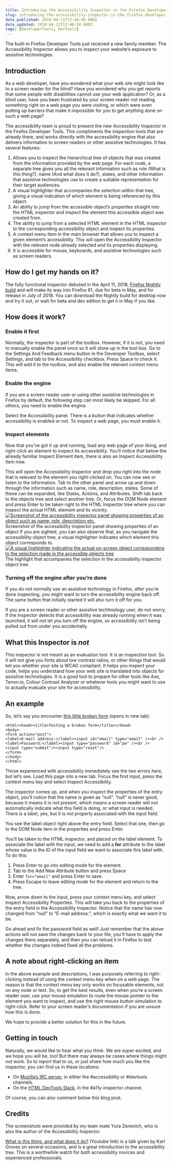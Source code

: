 ```yaml
---
title: Introducing the Accessibility Inspector in the Firefox Developer Tools
slug: introducing-the-accessibility-inspector-in-the-firefox-developer-tools
date_published: 2018-04-11T13:46:50.000Z
date_updated: 2018-04-11T13:46:50.000Z
tags: [DeveloperTools, DevTools]
---
```


The built-in Firefox Developer Tools just received a new family member. The Accessibility Inspector allows you to inspect your website&#8217;s exposure to assistive technologies.

## Introduction

As a web developer, have you wondered what your web site might look like to a screen reader for the blind? Have you wondered why you get reports that some people with disabilities cannot use your web application? Or, as a blind user, have you been frustrated by your screen reader not reading something right on a web page you were visiting, or which were even putting up barriers that make it impossible for you to get anything done on such a web page?

The accessibility team is proud to present the new Accessibility Inspector in the Firefox Developer Tools. This compliments the inspection tools that are already there, and works directly with the accessibility engine that also delivers information to screen readers or other assistive technologies. It has several features:

1. Allows you to inspect the hierarchical tree of objects that was created from the information provided by the web page. For each node, a separate tree gives you all the relevant information such as role (What is this thing?), name (And what does it do?), states, and other information that assistive technologies use to create a suitable representation for their target audiences.
2. A visual highlighter that accompanies the selection within that tree, giving a visual indication of which element is being referenced by this object.
3. An ability to jump from the accessible object&#8217;s properties straight into the HTML inspector and inspect the element this accessible object was created from.
4. The ability to jump from a selected HTML element in the HTML inspector to the corresponding accessibility object and inspect its properties.
5. A context menu item in the main browser that allows you to inspect a given element&#8217;s accessibility. This will open the Accessibility Inspector with the relevant node already selected and its properties displaying.
6. It is accessible for mouse, keyboards, and assistive technologies such as screen readers.

## How do I get my hands on it?

The fully functional inspector debuted in the April 11, 2018, [Firefox Nightly build](https://nightly.mozilla.org/) and will make its way into Firefox 61, due for beta in May, and for release in July of 2018. You can download the Nightly build for desktop now and try it out, or wait for beta and dev edition to get it in May if you like.

## How does it work?

### Enable it first

Normally, the inspector is part of the toolbox. However, if it is not, you need to manually enable the panel once so it will show up in the tool box. Go to the Settings And Feedback menu button in the Developer Toolbox, select Settings, and tab to the Accessibility checkbox. Press Space to check it. This will add it to the toolbox, and also enable the relevant context menu items.

### Enable the engine

If you are a screen reader user or using other assistive technologies in Firefox by default, the following step can most likely be skipped. For all others, you need to enable the engine.

Select the Accessibility panel. There is a button that indicates whether accessibility is enabled or not. To inspect a web page, you must enable it.

### Inspect elements

Now that you&#8217;ve got it up and running, load any web page of your liking, and right-click an element to inspect its accessibility. You&#8217;ll notice that below the already familiar Inspect Element item, there is also an Inspect Accessibility item now.

This will open the Accessibility Inspector and drop you right into the node that is relevant to the element you right-clicked on. You can now see or listen to the information. Tab to the other panel and arrow up and down through the information such as name, role, description, states. Some of these can be expanded, like States, Actions, and Attributes. Shift-tab back to the objects tree and select another tree. Or, focus the DOM Node element and press Enter to be taken right to the HTML Inspector tree where you can inspect the actual HTML element and its vicinity.
[![Screenshot of the accessibility inspector panel showing properties of an object such as name, role, description etc.](/content/images/wordpress/2018/04/b0587-panel-with-properties.png?w=1000)](/content/images/wordpress/2018/04/b0587-panel-with-properties.png)Screenshot of the accessibility inspector panel showing properties of an object
If you are sighted, you can also observe that, as you navigate the accessibility object tree, a visual highlighter indicates which element this object corresponds to.
[![A visual highlighter indicating the actual on-screen object corresponding to the selection made in the accessible objects tree](/content/images/wordpress/2018/04/53e98-picker-highlighter.png?w=1000)](/content/images/wordpress/2018/04/53e98-picker-highlighter.png)The highlight that accompanies the selection in the accessibility inspector object tree.
### Turning off the engine after you&#8217;re done

If you do not normally use an assistive technology in Firefox, after you&#8217;re done inspecting, you might want to turn the accessibility engine back off. The same button that initially started it will also turn it off for you.

If you are a screen reader or other assistive techhnology user, do not worry. If the Inspector detects that accessibility was already running when it was launched, it will not let you turn off the engine, so accessibility isn&#8217;t being pulled out from under you accidentally.

## What this Inspector is *not*

This inspector is *not* meant as an evaluation tool. It is an inspection tool. So it will not give you hints about low contrast ratios, or other things that would tell you whether your site is WCAG compliant. It helps you inspect your code, helps you understand how your web site is translated into objects for assistive technologies. It is a good tool to prepare for other tools like Axe, Tenon.io, Colour Contrast Analyzer or whatever tools you might want to use to actually evaluate your site for accessibility.

## An example

So, let&#8217;s say you encounter [this little broken form](/content/images/wordpress/brokenForm.html) (opens in new tab):

    <html><head><title>Testing a broken form</title></head>
    <body>
    <form action="post">
    <label>E-mail address:</label><input id="email" type="email" /><br />
    <label>Password:</label><input type="password" id="pw" /><br />
    <input type="submit"/><input type="reset"/>
    </form>
    </body>
    </html>

Those experienced with accessibility immediately see the two errors here, but let&#8217;s see. Load this page into a new tab. Focus the first input, press the context menu key and select Inspect Accessibility.

The inspector comes up, and when you inspect the properties of the entry object, you&#8217;ll notice that the name is given as &#8220;null&#8221;. &#8220;null&#8221; is never good, because it means it is not present, which means a screen reader will not automatically indicate what this field is doing, or what input is needed. There *is* a label, yes, but it is not properly associated with the input field.

You see the label object right above the entry field. Select that one, then go to the DOM Node item in the properties and press Enter.

You&#8217;ll be taken to the HTML inspector, and placed on the label element. To associate the label with the input, we need to add a **for** attribute to the label whose value is the ID of the input field we want to associate this label with. To do this:

1. Press Enter to go into editing mode for the element.
2. Tab to the Add New Attribute button and press Space
3. Enter `for="email"` and press Enter to save.
4. Press Escape to leave editing mode for the element and return to the tree.

Now, arrow down to the input, press your context menu key, and select Inspect Accessibility Properties. This will take you back to the properties of the entry field in the Accessibility Inspector. Notice that the name has now changed from &#8220;null&#8221; to &#8220;E-mail address:&#8221;, which is exactly what we want it to be.

Go ahead and fix the password field as well! Just remember that the above actions will not save the changes back to your file, you&#8217;ll have to apply the changes there separately, and then you can reload it in Firefox to test whether the changes indeed fixed all the problems.

## A note about right-clicking an item

In the above example and descriptions, I was purposely referring to right-clicking instead of using the context menu key when on a web page. The reason is that the context menu key only works on focusable elements, not on any node or text. So, to get the best results, even when you&#8217;re a screen reader user, use your mouse emulation to route the mouse pointer to the element you want to inspect, and use the right mouse button simulation to right-click. Refer to your screen reader&#8217;s documentation if you are unsure how this is done.

We hope to provide a better solution for this in the future.

## Getting in touch

Naturally, we would like to hear what you think. We are super excited, and we hope you will be, too! But there may always be cases where things might not work. So to report that to us, or just share how much you like the inspector, you can find us in these locations:

- On [Mozilla&#8217;s IRC server](https://wiki.mozilla.org/IRC), in either the #accessibility or #devtools channels.
- On the [HTML DevTools Slack](https://devtools-html.slack.com), in the #a11y-inspector channel.

Of course, you can also comment below this blog post.

## Credits

The screenshots were provided by my team mate Yura Zenevich, who is also the author of the Accessibility Inspector.

[What is this thing, and what does it do?](https://www.youtube.com/watch?v=YLihNhn_MO4) (Youtube link) is a talk given by Karl Groves on several occasions, and is a great introduction to the accessibility tree. This is a worthwhile watch for both accessibility novices and experienced professionals.
